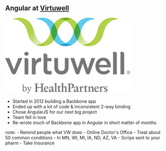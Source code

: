 
##  Angular at [Virtuwell](http://m.virtuwell.com)

<img src="img/vw_logo_rgb.jpg" width="400px"/>

- Started in 2012 building a Backbone app
- Ended up with a lot of code & inconsistent 2-way binding
- Chose AngularJS for our next big project
- Team fell in love
- Re-wrote much of Backbone app in Angular in short matter of months


note:
    - Remind people what VW does
    - Online Doctor's Office
    - Treat about 50 common conditions
    - In MN, WI, MI, IA, ND, AZ, VA
    - Scrips sent to your pharm
    - Take Insurance
